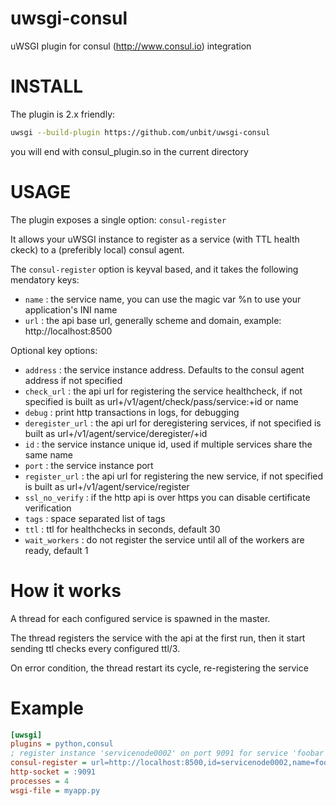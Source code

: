 uwsgi-consul
============

uWSGI plugin for consul (http://www.consul.io) integration

INSTALL
=======

The plugin is 2.x friendly:

```sh
uwsgi --build-plugin https://github.com/unbit/uwsgi-consul
```

you will end with consul_plugin.so in the current directory

USAGE
=====

The plugin exposes a single option: `consul-register`

It allows your uWSGI instance to register as a service (with TTL health ckeck) to a (preferibly local) consul agent.

The `consul-register` option is keyval based, and it takes the following mendatory keys:

* `name` : the service name, you can use the magic var %n to use your application's INI name
* `url` : the api base url, generally scheme and domain, example: http://localhost:8500

Optional key options:

* `address` : the service instance address. Defaults to the consul agent address if not specified
* `check_url` : the api url for registering the service healthcheck, if not specified is built as url+/v1/agent/check/pass/service:+id or name
* `debug` : print http transactions in logs, for debugging
* `deregister_url` : the api url for deregistering services, if not specified is built as url+/v1/agent/service/deregister/+id
* `id` : the service instance unique id, used if multiple services share the same name
* `port` : the service instance port
* `register_url` : the api url for registering the new service, if not specified is built as url+/v1/agent/service/register
* `ssl_no_verify` : if the http api is over https you can disable certificate verification
* `tags` : space separated list of tags
* `ttl` : ttl for healthchecks in seconds, default 30
* `wait_workers` : do not register the service until all of the workers are ready, default 1

How it works
============

A thread for each configured service is spawned in the master.

The thread registers the service with the api at the first run, then it start sending ttl checks every configured ttl/3.

On error condition, the thread restart its cycle, re-registering the service

Example
=======

```ini
[uwsgi]
plugins = python,consul
; register instance 'servicenode0002' on port 9091 for service 'foobar', waiting for workers
consul-register = url=http://localhost:8500,id=servicenode0002,name=foobar,port=9091,ttl=30,wait_workers=1
http-socket = :9091
processes = 4
wsgi-file = myapp.py
```
